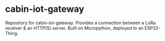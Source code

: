 # cabin-iot-gateway
Repository for cabin-iot-gateway.
Provides a connection between a LoRa receiver & an HTTP(S) server.
Built on Micropython, deployed to an ESP32-Thing.